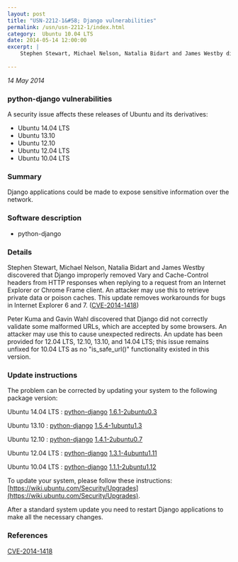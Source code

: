 ```yaml
---
layout: post
title: "USN-2212-1&#58; Django vulnerabilities"
permalink: /usn/usn-2212-1/index.html
category:  Ubuntu 10.04 LTS
date: 2014-05-14 12:00:00
excerpt: |
    Stephen Stewart, Michael Nelson, Natalia Bidart and James Westby discovered that Django improperly removed Vary and Cache-Control headers from HTTP responses when replying to a request from an Internet Explorer or Chrome Frame client. An attacker may use this to retrieve private data or poison caches. This update removes workarounds for bugs in Internet Explorer 6 and 7. ([CVE-2014-1418](http://people.ubuntu.com/~ubuntu-security/cve/CVE-2014-1418))
    
--- 
```

 
 

*14 May 2014*

### python-django vulnerabilities

A security issue affects these releases of Ubuntu and its derivatives:

* Ubuntu 14.04 LTS
* Ubuntu 13.10
* Ubuntu 12.10
* Ubuntu 12.04 LTS
* Ubuntu 10.04 LTS

### Summary

Django applications could be made to expose sensitive information over the network.

### Software description

* python-django 

### Details

Stephen Stewart, Michael Nelson, Natalia Bidart and James Westby discovered that Django improperly removed Vary and Cache-Control headers from HTTP responses when replying to a request from an Internet Explorer or Chrome Frame client. An attacker may use this to retrieve private data or poison caches. This update removes workarounds for bugs in Internet Explorer 6 and 7. ([CVE-2014-1418](http://people.ubuntu.com/~ubuntu-security/cve/CVE-2014-1418))

Peter Kuma and Gavin Wahl discovered that Django did not correctly validate some malformed URLs, which are accepted by some browsers. An attacker may use this to cause unexpected redirects. An update has been provided for 12.04 LTS, 12.10, 13.10, and 14.04 LTS; this issue remains unfixed for 10.04 LTS as no &quot;is_safe_url()&quot; functionality existed in this version. 

### Update instructions

The problem can be corrected by updating your system to the following package version:

Ubuntu 14.04 LTS
 : [python-django](https://launchpad.net/ubuntu/+source/python-django) <span> [1.6.1-2ubuntu0.3](https://launchpad.net/ubuntu/+source/python-django/1.6.1-2ubuntu0.3) </span> 

Ubuntu 13.10
 : [python-django](https://launchpad.net/ubuntu/+source/python-django) <span> [1.5.4-1ubuntu1.3](https://launchpad.net/ubuntu/+source/python-django/1.5.4-1ubuntu1.3) </span> 

Ubuntu 12.10
 : [python-django](https://launchpad.net/ubuntu/+source/python-django) <span> [1.4.1-2ubuntu0.7](https://launchpad.net/ubuntu/+source/python-django/1.4.1-2ubuntu0.7) </span> 

Ubuntu 12.04 LTS
 : [python-django](https://launchpad.net/ubuntu/+source/python-django) <span> [1.3.1-4ubuntu1.11](https://launchpad.net/ubuntu/+source/python-django/1.3.1-4ubuntu1.11) </span> 

Ubuntu 10.04 LTS
 : [python-django](https://launchpad.net/ubuntu/+source/python-django) <span> [1.1.1-2ubuntu1.12](https://launchpad.net/ubuntu/+source/python-django/1.1.1-2ubuntu1.12) </span> 

To update your system, please follow these instructions: [https://wiki.ubuntu.com/Security/Upgrades](https://wiki.ubuntu.com/Security/Upgrades).

After a standard system update you need to restart Django applications to make all the necessary changes. 

### References

 
 [CVE-2014-1418](http://people.ubuntu.com/~ubuntu-security/cve/CVE-2014-1418)
 

